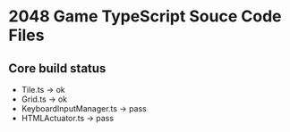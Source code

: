 # 2048 Game TypeScript Souce Code Files

## Core build status
* Tile.ts -> ok
* Grid.ts -> ok
* KeyboardInputManager.ts -> pass
* HTMLActuator.ts -> pass

